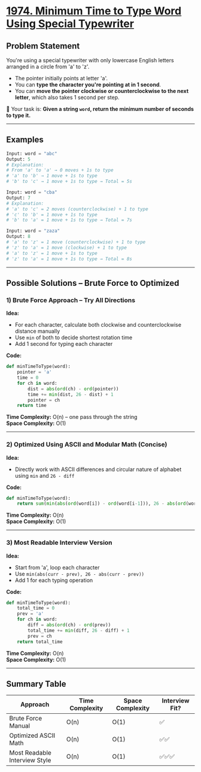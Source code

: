 # [1974. Minimum Time to Type Word Using Special Typewriter](https://leetcode.com/problems/minimum-time-to-type-word-using-special-typewriter/)

## Problem Statement
You're using a special typewriter with only lowercase English letters arranged in a circle from 'a' to 'z'.

- The pointer initially points at letter 'a'.
- You can **type the character you're pointing at in 1 second**.
- You can **move the pointer clockwise or counterclockwise to the next letter**, which also takes 1 second per step.

🔧 Your task is: **Given a string `word`, return the minimum number of seconds to type it.**

---

## Examples
```python
Input: word = "abc"
Output: 5
# Explanation:
# From 'a' to 'a' → 0 moves + 1s to type
# 'a' to 'b' → 1 move + 1s to type
# 'b' to 'c' → 1 move + 1s to type → Total = 5s
```

```python
Input: word = "cba"
Output: 7
# Explanation:
# 'a' to 'c' = 2 moves (counterclockwise) + 1 to type
# 'c' to 'b' = 1 move + 1s to type
# 'b' to 'a' = 1 move + 1s to type → Total = 7s
```

```python
Input: word = "zaza"
Output: 8
# 'a' to 'z' = 1 move (counterclockwise) + 1 to type
# 'z' to 'a' = 1 move (clockwise) + 1 to type
# 'a' to 'z' = 1 move + 1s to type
# 'z' to 'a' = 1 move + 1s to type → Total = 8s
```

---

## Possible Solutions – Brute Force to Optimized

### 1) Brute Force Approach – Try All Directions

**Idea:**
- For each character, calculate both clockwise and counterclockwise distance manually
- Use `min` of both to decide shortest rotation time
- Add 1 second for typing each character

**Code:**
```python
def minTimeToType(word):
    pointer = 'a'
    time = 0
    for ch in word:
        dist = abs(ord(ch) - ord(pointer))
        time += min(dist, 26 - dist) + 1
        pointer = ch
    return time
```

**Time Complexity:** O(n) – one pass through the string  
**Space Complexity:** O(1)

---

### 2) Optimized Using ASCII and Modular Math (Concise)

**Idea:**
- Directly work with ASCII differences and circular nature of alphabet using `min` and `26 - diff`

**Code:**
```python
def minTimeToType(word):
    return sum(min(abs(ord(word[i]) - ord(word[i-1])), 26 - abs(ord(word[i]) - ord(word[i-1]))) for i in range(1, len(word))) + len(word)
```

**Time Complexity:** O(n)  
**Space Complexity:** O(1)

---

### 3) Most Readable Interview Version

**Idea:**
- Start from 'a', loop each character
- Use `min(abs(curr - prev), 26 - abs(curr - prev))`
- Add 1 for each typing operation

**Code:**
```python
def minTimeToType(word):
    total_time = 0
    prev = 'a'
    for ch in word:
        diff = abs(ord(ch) - ord(prev))
        total_time += min(diff, 26 - diff) + 1
        prev = ch
    return total_time
```

**Time Complexity:** O(n)  
**Space Complexity:** O(1)

---

## Summary Table
| Approach                        | Time Complexity | Space Complexity | Interview Fit? |
|--------------------------------|------------------|-------------------|----------------|
| Brute Force Manual             | O(n)             | O(1)              | ✅              |
| Optimized ASCII Math           | O(n)             | O(1)              | ✅✅             |
| Most Readable Interview Style | O(n)             | O(1)              | ✅✅✅           |
